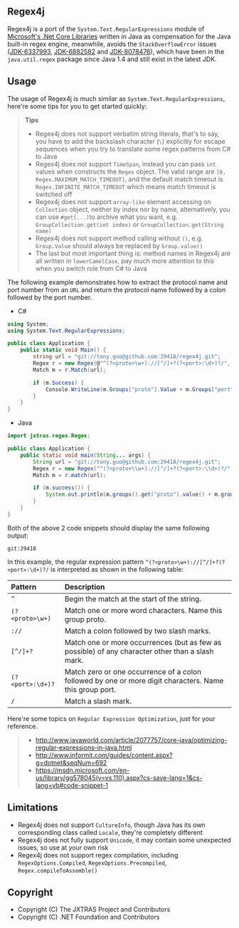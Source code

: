 ## Regex4j

Regex4j is a port of the ```System.Text.RegularExpressions``` module of [Microsoft's .Net Core Libraries](https://github.com/dotnet/corefx) written in Java as compensation for the Java built-in regex engine, meanwhile, avoids the ```StackOverflowError``` issues ([JDK-6337993](http://bugs.java.com/bugdatabase/view_bug.do?bug_id=6337993), [JDK-6882582](http://bugs.java.com/bugdatabase/view_bug.do?bug_id=6882582) and [JDK-8078476](http://bugs.java.com/bugdatabase/view_bug.do?bug_id=8078476)), which have been in the ```java.util.regex``` package since Java 1.4 and still exist in the latest JDK.

## Usage

The usage of Regex4j is much similar as ```System.Text.RegularExpressions```, here're some tips for you to get started quickly:

> **Tips**
>- Regex4j does not support verbatim string literals, that's to say, you have to add the backslash character (```\```) explicitly for escape sequences when you try to translate some regex patterns from C# to Java
>- Regex4j does not support ```TimeSpan```, instead you can pass ```int``` values when constructs the ```Regex``` object. The valid range are ```[0, Regex.MAXIMUM_MATCH_TIMEOUT]```, and the default match timeout is ```Regex.INFINITE_MATCH_TIMEOUT``` which means match timeout is switched off
>- Regex4j does not support ```array-like``` element accessing on ```Collection``` object, neither by index nor by name, alternatively, you can use ```#get(...)```to archive what you want, e.g. ```GroupCollection.get(int index)``` or ```GroupCollection.get(String name)```
>- Regex4j does not support method calling without ```()```, e.g. ```Group.Value``` should always be replaced by ```Group.value()```
>- The last but most important thing is: method names in Regex4j are all written in ```lowerCamelCase```, pay much more attention to this when you switch role from C# to Java

The following example demonstrates how to extract the protocol name and port number from an ```URL``` and return the protocol name followed by a colon followed by the port number.

* C#

```c#
using System;
using System.Text.RegularExpressions;

public class Application {
    public static void Main() {
        string url = "git://tony.guo@github.com:29418/regex4j.git";
        Regex r = new Regex(@"^(?<proto>\w+)://[^/]+?(?<port>:\d+)?/", RegexOptions.None, TimeSpan.FromMilliseconds(150));
        Match m = r.Match(url);

        if (m.Success) {
            Console.WriteLine(m.Groups["proto"].Value + m.Groups["port"].Value);
        }
    }
}
```

* Java

```java
import jxtras.regex.Regex;

public class Application {
    public static void main(String... args) {
        String url = "git://tony.guo@github.com:29418/regex4j.git";
        Regex r = new Regex("^(?<proto>\\w+)://[^/]+?(?<port>:\\d+)?/", RegexOptions.None, 150 /* millisecond */);
        Match m = r.match(url);

        if (m.success()) {
            System.out.println(m.groups().get("proto").value() + m.groups().get("port").value());
        }
    }
}
```

Both of the above 2 code snippets should display the same following output:

    git:29418

In this example, the regular expression pattern ```^(?<proto>\w+)://[^/]+?(?<port>:\d+)?/``` is interpreted as shown in the following table:

| Pattern             | Description
|:--------------------|:-----------
|```^```              | Begin the match at the start of the string.
|```(?<proto>\w+)```  | Match one or more word characters. Name this group proto.
|```://```            | Match a colon followed by two slash marks.
|```[^/]+?```         | Match one or more occurrences (but as few as possible) of any character other than a slash mark.
|```(?<port>:\d+)?``` | Match zero or one occurrence of a colon followed by one or more digit characters. Name this group port.
|```/```              | Match a slash mark.

Here're some topics on ```Regular Expression Optimization```, just for your reference.

>* http://www.javaworld.com/article/2077757/core-java/optimizing-regular-expressions-in-java.html
>* http://www.informit.com/guides/content.aspx?g=dotnet&seqNum=692
>* https://msdn.microsoft.com/en-us/library/gg578045(v=vs.110).aspx?cs-save-lang=1&cs-lang=vb#code-snippet-1

## Limitations

* Regex4j does not support ```CultureInfo```, though Java has its own corresponding class called ```Locale```, they're completely different
* Regex4j does not fully support ```Unicode```, it may contain some unexpected issues, so use at your own risk
* Regex4j does not support regex compilation, including ```RegexOptions.Compiled```, ```RegexOptions.Precompiled```, ```Regex.compileToAssemble()```

## Copyright

* Copyright (C) The JXTRAS Project and Contributors
* Copyright (C) .NET Foundation and Contributors
